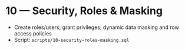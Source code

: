 # 10 — Security, Roles & Masking

- Create roles/users; grant privileges; dynamic data masking and row access policies
- Script: `scripts/10-security-roles-masking.sql`
